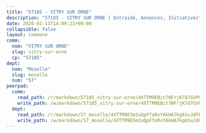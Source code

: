 ```yaml
---
title: "57185 - VITRY SUR ORNE"
description: "57185 - VITRY SUR ORNE | Entraide, Annonces, Initiatives"
date: 2020-01-11T14:09:21+09:00
collapsible: false
layout: commune
comm:
  nom: "VITRY SUR ORNE"
  slug: vitry-sur-orne
  cp: "57185"
dept:
  nom: "Moselle"
  slug: moselle
  num: "57"
peerpad:
  comm:
    read_path: /r/markdown/57185_vitry-sur-orne/4XTTM9EBit7NFrjK7d7GVPGW2u7nkRShXktXgcv12AjNzKk3i
    write_path: /w/markdown/57185_vitry-sur-orne/4XTTM9EBit7NFrjK7d7GVPGW2u7nkRShXktXgcv12AjNzKk3i-K3TgUGuCgzWtaisSYg9G91jiAAXjzqt9wJcGAqmozZyf1EuxodgSWHigwShHPYZKcxHabTzjMTfpaXDZLj2pN7m4rF2SvuUokzwPTyY5ZKyzVxkw4etKnVQgTeNupyY3EbPkPucC
  dept:
    read_path: /r/markdown/57_moselle/4XTTM9E5m1uQpFfoRvYAkHA7kgkSuJdFBSCmoLnZ6YvxmqAKj
    write_path: /w/markdown/57_moselle/4XTTM9E5m1uQpFfoRvYAkHA7kgkSuJdFBSCmoLnZ6YvxmqAKj-K3TgTxpsRhjGfb3pJqDaX4rYTLkyLoK3BLA4awBfhTSCoyNhResrhhmfsEF8aKnccedt5XoBzWeRYfKxQxNKv71ETcpGharLRE7rdgTKY3uSaW3Du2dz8v23YEY268mfYmweTFnR
---
```


